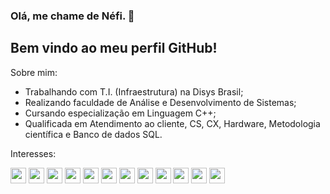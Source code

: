 
### Olá, me chame de Néfi.  :hatching_chick:
## Bem vindo ao meu perfil GitHub!

Sobre mim:

- Trabalhando com T.I. (Infraestrutura) na Disys Brasil;
- Realizando faculdade de Análise e Desenvolvimento de Sistemas;
- Cursando especialização em Linguagem C++; 
- Qualificada em Atendimento ao cliente, CS, CX, Hardware, Metodologia científica e Banco de dados SQL.

</i>
</i>
</i>

Interesses:

<img src="https://cdn.jsdelivr.net/gh/devicons/devicon/icons/git/git-original.svg" width="25" height="25"/>   <img src="https://cdn.jsdelivr.net/gh/devicons/devicon/icons/vscode/vscode-original.svg" width="25" height="25"/>   <img src="https://cdn.jsdelivr.net/gh/devicons/devicon/icons/trello/trello-plain-wordmark.svg" width="25" height="25"/>   <img src="https://cdn.jsdelivr.net/gh/devicons/devicon/icons/redhat/redhat-original.svg" width="25" height="25"/>   <img src="https://cdn.jsdelivr.net/gh/devicons/devicon/icons/linux/linux-original.svg" width="25" height="25"/>   <img src="https://cdn.jsdelivr.net/gh/devicons/devicon/icons/jquery/jquery-original.svg" width="25" height="25"/>   <img src="https://cdn.jsdelivr.net/gh/devicons/devicon/icons/jira/jira-original.svg" width="25" height="25"/>   <img src="https://cdn.jsdelivr.net/gh/devicons/devicon/icons/java/java-original.svg" width="25" height="25"/>   <img
src="https://cdn.jsdelivr.net/gh/devicons/devicon/icons/intellij/intellij-original.svg" width="25" height="25"/>   <img
src="https://cdn.jsdelivr.net/gh/devicons/devicon/icons/docker/docker-original.svg" width="25" height="25"/>   <img
src="https://cdn.jsdelivr.net/gh/devicons/devicon/icons/cplusplus/cplusplus-original.svg" width="25" height="25"/>   <img 
src="https://cdn.jsdelivr.net/gh/devicons/devicon/icons/apache/apache-original.svg" width="25" height="25"/>
